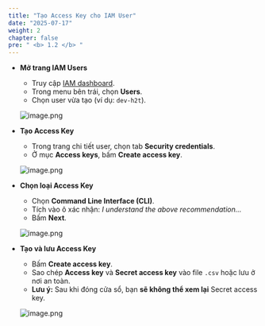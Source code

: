 ```yaml
---
title: "Tạo Access Key cho IAM User"
date: "2025-07-17"
weight: 2
chapter: false
pre: " <b> 1.2 </b> "
---
```


- **Mở trang IAM Users**

    - Truy cập [IAM dashboard](https://console.aws.amazon.com/iamv2/home).
    - Trong menu bên trái, chọn **Users**.
    - Chọn user vừa tạo (ví dụ: `dev-h2t`).

    ![image.png](/images/01/2/1.png)

- **Tạo Access Key**

    - Trong trang chi tiết user, chọn tab **Security credentials**.
    - Ở mục **Access keys**, bấm **Create access key**.

    ![image.png](/images/01/2/2.png)

- **Chọn loại Access Key**

    - Chọn **Command Line Interface (CLI)**.
    - Tích vào ô xác nhận: *I understand the above recommendation…*
    - Bấm **Next**.

    ![image.png](/images/01/2/3.png)

- **Tạo và lưu Access Key**

    - Bấm **Create access key**.
    - Sao chép **Access key** và **Secret access key** vào file `.csv` hoặc lưu ở nơi an toàn.
    - **Lưu ý:** Sau khi đóng cửa sổ, bạn **sẽ không thể xem lại** Secret access key.

    ![image.png](/images/01/2/4.png)
